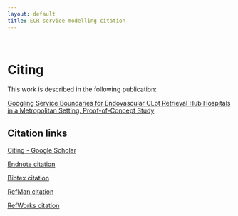 ```yaml
---
layout: default
title: ECR service modelling citation
---
```


<br>

# Citing

This work is described in the following publication:


[Googling Service Boundaries for Endovascular CLot Retrieval Hub Hospitals in a Metropolitan Setting. Proof-of-Concept Study](http://stroke.ahajournals.org/content/early/2017/03/29/STROKEAHA.116.015323)

## Citation links

[Citing - Google Scholar](https://scholar.google.com.au/scholar?hl=en&q=Googling+Service+Boundaries+for+Endovascular+Clot+Retrieval+Hub+Hospitals+in+a+Metropolitan+Setting&btnG=&as_sdt=1%2C5&as_sdtp=#)


[Endnote citation](https://scholar.googleusercontent.com/scholar.enw?q=info:wGoLJV0dMWkJ:scholar.google.com/&output=citation&scisig=AAGBfm0AAAAAWOLlKpzHMHzeN_bddhOdnGHDAMzWEX5b&scisf=3&ct=citation&cd=-1&hl=en)

[Bibtex citation](https://scholar.googleusercontent.com/scholar.bib?q=info:wGoLJV0dMWkJ:scholar.google.com/&output=citation&scisig=AAGBfm0AAAAAWOLlKpzHMHzeN_bddhOdnGHDAMzWEX5b&scisf=4&ct=citation&cd=-1&hl=en)

[RefMan citation](https://scholar.googleusercontent.com/scholar.ris?q=info:wGoLJV0dMWkJ:scholar.google.com/&output=citation&scisig=AAGBfm0AAAAAWOLlKpzHMHzeN_bddhOdnGHDAMzWEX5b&scisf=2&ct=citation&cd=-1&hl=en)

[RefWorks citation](https://scholar.googleusercontent.com/scholar.rfw?q=info:wGoLJV0dMWkJ:scholar.google.com/&output=citation&scisig=AAGBfm0AAAAAWOLlKpzHMHzeN_bddhOdnGHDAMzWEX5b&scisf=1&ct=citation&cd=-1&hl=en)